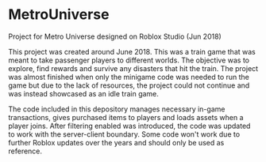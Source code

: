 # MetroUniverse
Project for Metro Universe designed on Roblox Studio (Jun 2018)

This project was created around June 2018.
This was a train game that was meant to take passenger players to different worlds. The objective was to explore, find rewards and survive any disasters that hit the train. The project was almost finished when only the minigame code was needed to run the game but due to the lack of resources, the project could not continue and was instead showcased as an idle train game. 

The code included in this depository manages necessary in-game transactions, gives purchased items to players and loads assets when a player joins. 
After filtering enabled was introduced, the code was updated to work with the server-client boundary. Some code won't work due to further Roblox updates over the years and should only be used as reference. 
